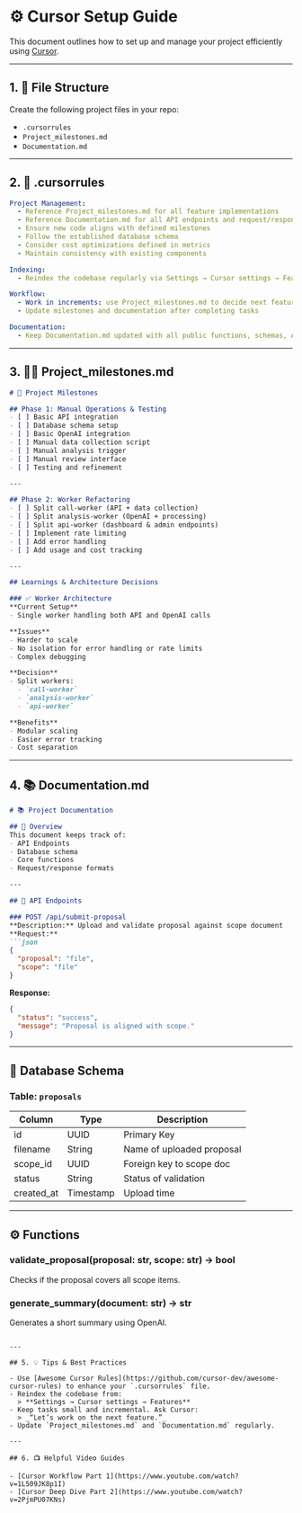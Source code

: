 # ⚙️ Cursor Setup Guide

This document outlines how to set up and manage your project efficiently using [Cursor](https://www.cursor.so).

---

## 1. 📂 File Structure

Create the following project files in your repo:

- `.cursorrules`
- `Project_milestones.md`
- `Documentation.md`

---

## 2. 🔏 .cursorrules

```yaml
Project Management:
  - Reference Project_milestones.md for all feature implementations
  - Reference Documentation.md for all API endpoints and request/response formats
  - Ensure new code aligns with defined milestones
  - Follow the established database schema
  - Consider cost optimizations defined in metrics
  - Maintain consistency with existing components

Indexing:
  - Reindex the codebase regularly via Settings → Cursor settings → Features

Workflow:
  - Work in increments: use Project_milestones.md to decide next feature
  - Update milestones and documentation after completing tasks

Documentation:
  - Keep Documentation.md updated with all public functions, schemas, API formats
```

---

## 3. 🧍‍♂️ Project_milestones.md

```md
# 📌 Project Milestones

## Phase 1: Manual Operations & Testing
- [ ] Basic API integration
- [ ] Database schema setup
- [ ] Basic OpenAI integration
- [ ] Manual data collection script
- [ ] Manual analysis trigger
- [ ] Manual review interface
- [ ] Testing and refinement

---

## Phase 2: Worker Refactoring
- [ ] Split call-worker (API + data collection)
- [ ] Split analysis-worker (OpenAI + processing)
- [ ] Split api-worker (dashboard & admin endpoints)
- [ ] Implement rate limiting
- [ ] Add error handling
- [ ] Add usage and cost tracking

---

## Learnings & Architecture Decisions

### ✅ Worker Architecture
**Current Setup**
- Single worker handling both API and OpenAI calls

**Issues**
- Harder to scale
- No isolation for error handling or rate limits
- Complex debugging

**Decision**
- Split workers:
  - `call-worker`
  - `analysis-worker`
  - `api-worker`

**Benefits**
- Modular scaling
- Easier error tracking
- Cost separation
```

---

## 4. 📚 Documentation.md

```md
# 📚 Project Documentation

## 🧠 Overview
This document keeps track of:
- API Endpoints
- Database schema
- Core functions
- Request/response formats

---

## 🧪 API Endpoints

### POST /api/submit-proposal
**Description:** Upload and validate proposal against scope document  
**Request:**
```json
{
  "proposal": "file",
  "scope": "file"
}
```
**Response:**
```json
{
  "status": "success",
  "message": "Proposal is aligned with scope."
}
```

---

## 💃 Database Schema

### Table: `proposals`
| Column        | Type       | Description                   |
|---------------|------------|-------------------------------|
| id            | UUID       | Primary Key                   |
| filename      | String     | Name of uploaded proposal     |
| scope_id      | UUID       | Foreign key to scope doc      |
| status        | String     | Status of validation          |
| created_at    | Timestamp  | Upload time                   |

---

## ⚙️ Functions

### validate_proposal(proposal: str, scope: str) → bool
Checks if the proposal covers all scope items.

### generate_summary(document: str) → str
Generates a short summary using OpenAI.
```

---

## 5. 💡 Tips & Best Practices

- Use [Awesome Cursor Rules](https://github.com/cursor-dev/awesome-cursor-rules) to enhance your `.cursorrules` file.
- Reindex the codebase from:
  > **Settings → Cursor settings → Features**
- Keep tasks small and incremental. Ask Cursor:
  > _“Let’s work on the next feature.”_
- Update `Project_milestones.md` and `Documentation.md` regularly.

---

## 6. 📺 Helpful Video Guides

- [Cursor Workflow Part 1](https://www.youtube.com/watch?v=1L509JK8p1I)
- [Cursor Deep Dive Part 2](https://www.youtube.com/watch?v=2PjmPU07KNs)

